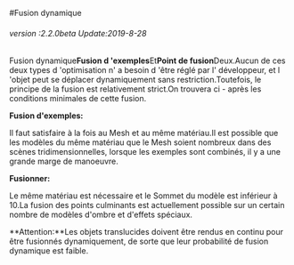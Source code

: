 #Fusion dynamique

###### *version :2.2.0beta   Update:2019-8-28*

Fusion dynamique**Fusion d 'exemples**Et**Point de fusion**Deux.Aucun de ces deux types d 'optimisation n' a besoin d 'être réglé par l' développeur, et l 'objet peut se déplacer dynamiquement sans restriction.Toutefois, le principe de la fusion est relativement strict.On trouvera ci - après les conditions minimales de cette fusion.

**Fusion d'exemples:**

Il faut satisfaire à la fois au Mesh et au même matériau.Il est possible que les modèles du même matériau que le Mesh soient nombreux dans des scènes tridimensionnelles, lorsque les exemples sont combinés, il y a une grande marge de manoeuvre.

**Fusionner:**

Le même matériau est nécessaire et le Sommet du modèle est inférieur à 10.La fusion des points culminants est actuellement possible sur un certain nombre de modèles d'ombre et d'effets spéciaux.

**Attention:**Les objets translucides doivent être rendus en continu pour être fusionnés dynamiquement, de sorte que leur probabilité de fusion dynamique est faible.